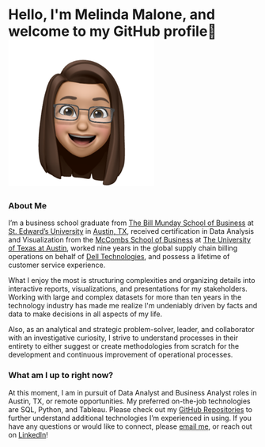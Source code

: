# Hello, I'm Melinda Malone, and welcome to my GitHub profile👋![](Images/Melinda_Avatar_Medium.PNG)

### About Me
I’m a business school graduate from [The Bill Munday School of Business](https://www.stedwards.edu/business) at [St. Edward’s University](https://stedwards.edu/) in [Austin, TX](https://www.austintexas.org/), received certification in Data Analysis and Visualization from the [McCombs School of Business](https://www.mccombs.utexas.edu/) at [The University of Texas at Austin](https://www.utexas.edu/), worked nine years in the global supply chain billing operations on behalf of [Dell Technologies](https://www.delltechnologies.com/), and possess a lifetime of customer service experience.

What I enjoy the most is structuring complexities and organizing details into interactive reports, visualizations, and presentations for my stakeholders.  Working with large and complex datasets for more than ten years in the technology industry has made me realize I'm undeniably driven by facts and data to make decisions in all aspects of my life.

Also, as an analytical and strategic problem-solver, leader, and collaborator with an investigative curiosity, I strive to understand processes in their entirety to either suggest or create methodologies from scratch for the development and continuous improvement of operational processes.

### What am I up to right now?
At this moment, I am in pursuit of Data Analyst and Business Analyst roles in Austin, TX, or remote opportunities. My preferred on-the-job technologies are SQL, Python, and Tableau. Please check out my [GitHub Repositories](https://github.com/melindamalone?tab=repositories) to further understand additional technologies I’m experienced in using.  If you have any questions or would like to connect, please [email me](mailto:mrs.melindamalone@gmail.com?subject=[GitHub]%20Visitor%20from%20GitHub%20Profile), or reach out on [LinkedIn](https://www.linkedin.com/in/melindamalone/)!

<!--
**melindamalone/melindamalone** is a ✨ _special_ ✨ repository because its `README.md` (this file) appears on your GitHub profile.

Here are some ideas to get you started:

- 🔭 I’m currently working on ...
- 🌱 I’m currently learning ...
- 👯 I’m looking to collaborate on ...
- 🤔 I’m looking for help with ...
- 💬 Ask me about ...
- 📫 How to reach me: ...
- 😄 Pronouns: ...
- ⚡ Fun fact: ...
-->
